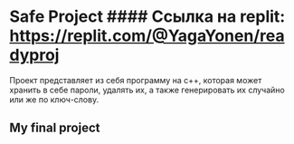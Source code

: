 # Safe Project      #### Ссылка на replit: https://replit.com/@YagaYonen/readyproj
Проект представляет из себя программу на с++, которая может хранить в себе пароли, удалять их, а также генерировать их случайно или же по ключ-слову.

## My final project
